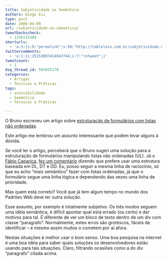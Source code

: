 ```yaml
---
title: Subjetividade na Semântica
authors: Diego Eis
type: post
date: 2006-04-09
url: /subjetividade-na-semantica/
tweetbackscheck:
  - 1356115389
shorturls:
  - 'a:3:{s:9:"permalink";s:50:"http://tableless.com.br/subjetividade-na-semantica";s:7:"tinyurl";s:26:"http://tinyurl.com/3wb8p6o";s:4:"isgd";s:19:"http://is.gd/1hYa7M";}'
twittercomments:
  - 'a:1:{i:25153007414943744;s:7:"retweet";}'
tweetcount:
  - 1
dsq_thread_id: 503035170
categories:
  - Artigos
  - Técnicas e Práticas
tags:
  - acessibilidade
  - Semântica
  - Técnicas e Práticas

---
```

O Bruno escreveu um artigo sobre [estruturação de formulários com listas não ordenadas][1].

Este artigo me lembrou um assunto interessante que podem levar alguns à dúvida.

Se você ler o artigo, perceberá que o Bruno sugeri uma solução para a estruturação de formulários manipulando listas não ordenadas (UL). Já o [Fábio Caparica][2], [fez um comentário][3] dizendo que prefere usar uma estrutura baseada em DL, DT e DD. Eu, posso seguir a mesma linha de raciocínio, só que eu acho &#8220;mais semântico&#8221; fazer com listas ordenadas, já que o formulário segue uma linha lógica e dependendo das vezes uma linha de prioridade.

Mas quem está correto? Você que já tem algum tempo no mundo dos Padrões Web deve ter outra solução.
  
Esse assunto, por exemplo é totalmente subjetivo. Os três modos seguem uma idéia semântica, é difícil apontar qual está errado (ou certo) e dar motivos para tal. É diferente de ver um bloco de texto dentro de um div com classe &#8220;paragrafo&#8221;. Normalmente, estes erros são grotescos, fáceis de identificar &#8211; e mesmo assim muitos o cometem por aí afora.
  
Nestas situações é melhor usar o bom senso. Uma boa pesquisa na internet é uma boa idéia para saber quais soluções os desenvolvedores estão usando para tais situações. Claro, filtrando ocasiões como a do div &#8220;paragrafo&#8221; citada acima.

 [1]: http://brunotorres.net/2006/04/09/estruturando-formularios-com-listas-nao-ordenadas
 [2]: http://www.design2.com.br/caparica/blog/2006/04/its-possible.html
 [3]: http://brunotorres.net/2006/04/09/estruturando-formularios-com-listas-nao-ordenadas#comment-1515